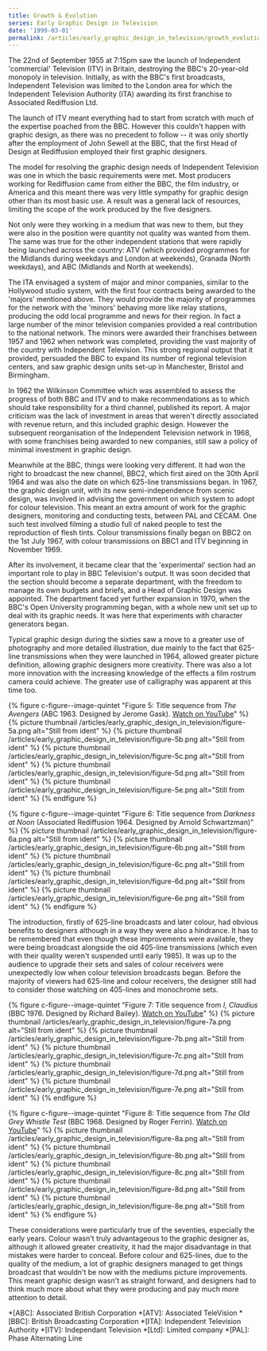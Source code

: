 ```yaml
---
title: Growth & Evolution
series: Early Graphic Design in Television
date: '1999-03-01'
permalink: /articles/early_graphic_design_in_television/growth_evolution
---
```

The 22nd of September 1955 at 7:15pm saw the launch of Independent 'commercial' Television (ITV) in Britain, destroying the BBC's 20-year-old monopoly in television. Initially, as with the BBC's first broadcasts, Independent Television was limited to the London area for which the Independent Television Authority (ITA) awarding its first franchise to Associated Rediffusion Ltd.

The launch of ITV meant everything had to start from scratch with much of the expertise poached from the BBC. However this couldn't happen with graphic design, as there was no precedent to follow -- it was only shortly after the employment of John Sewell at the BBC, that the first Head of Design at Rediffusion employed their first graphic designers.

The model for resolving the graphic design needs of Independent Television was one in which the basic requirements were met. Most producers working for Rediffusion came from either the BBC, the film industry, or America and this meant there was very little sympathy for graphic design other than its most basic use. A result was a general lack of resources, limiting the scope of the work produced by the five designers.

Not only were they working in a medium that was new to them, but they were also in the position were quantity not quality was wanted from them. The same was true for the other independent stations that were rapidly being launched across the country: ATV (which provided programmes for the Midlands during weekdays and London at weekends), Granada (North weekdays), and ABC (Midlands and North at weekends).

The ITA envisaged a system of major and minor companies, similar to the Hollywood studio system, with the first four contracts being awarded to the 'majors' mentioned above. They would provide the majority of programmes for the network with the 'minors' behaving more like relay stations, producing the odd local programme and news for their region. In fact a large number of the minor television companies provided a real contribution to the national network. The minors were awarded their franchises between 1957 and 1962 when network was completed, providing the vast majority of the country with Independent Television. This strong regional output that it provided, persuaded the BBC to expand its number of regional television centers, and saw graphic design units set-up in Manchester, Bristol and Birmingham.

In 1962 the Wilkinson Committee which was assembled to assess the progress of both BBC and ITV and to make recommendations as to which should take responsibility for a third channel, published its report. A major criticism was the lack of investment in areas that weren't directly associated with revenue return, and this included graphic design. However the subsequent reorganisation of the Independent Television network in 1968, with some franchises being awarded to new companies, still saw a policy of minimal investment in graphic design.

Meanwhile at the BBC, things were looking very different. It had won the right to broadcast the new channel, BBC2, which first aired on the 30th April 1964 and was also the date on which 625-line transmissions began. In 1967, the graphic design unit, with its new semi-independence from scenic design, was involved in advising the government on which system to adopt for colour television. This meant an extra amount of work for the graphic designers, monitoring and conducting tests, between PAL and CECAM. One such test involved filming a studio full of naked people to test the reproduction of flesh tints. Colour transmissions finally began on BBC2 on the 1st July 1967, with colour transmissions on BBC1 and ITV beginning in November 1969.

After its involvement, it became clear that the 'experimental' section had an important role to play in BBC Television's output. It was soon decided that the section should become a separate department, with the freedom to manage its own budgets and briefs, and a Head of Graphic Design was appointed. The department faced yet further expansion in 1970, when the BBC's Open University programming began, with a whole new unit set up to deal with its graphic needs. It was here that experiments with character generators began.

Typical graphic design during the sixties saw a move to a greater use of photography and more detailed illustration, due mainly to the fact that 625-line transmissions when they were launched in 1964, allowed greater picture definition, allowing graphic designers more creativity. There was also a lot more innovation with the increasing knowledge of the effects a film rostrum camera could achieve. The greater use of calligraphy was apparent at this time too.

{% figure c-figure--image-quintet "Figure 5: Title sequence from <cite>The Avengers</cite> (ABC 1963. Designed by Jerome Gask). [Watch on YouTube](https://www.youtube.com/watch?v=aDy_-dvMCNs)" %}
{% picture thumbnail /articles/early_graphic_design_in_television/figure-5a.png alt="Still from ident" %}
{% picture thumbnail /articles/early_graphic_design_in_television/figure-5b.png alt="Still from ident" %}
{% picture thumbnail /articles/early_graphic_design_in_television/figure-5c.png alt="Still from ident" %}
{% picture thumbnail /articles/early_graphic_design_in_television/figure-5d.png alt="Still from ident" %}
{% picture thumbnail /articles/early_graphic_design_in_television/figure-5e.png alt="Still from ident" %}
{% endfigure %}

{% figure c-figure--image-quintet "Figure 6: Title sequence from <cite>Darkness at Noon</cite> (Associated Rediffusion 1964. Designed by Arnold Schwartzman)" %}
{% picture thumbnail /articles/early_graphic_design_in_television/figure-6a.png alt="Still from ident" %}
{% picture thumbnail /articles/early_graphic_design_in_television/figure-6b.png alt="Still from ident" %}
{% picture thumbnail /articles/early_graphic_design_in_television/figure-6c.png alt="Still from ident" %}
{% picture thumbnail /articles/early_graphic_design_in_television/figure-6d.png alt="Still from ident" %}
{% picture thumbnail /articles/early_graphic_design_in_television/figure-6e.png alt="Still from ident" %}
{% endfigure %}

The introduction, firstly of 625-line broadcasts and later colour, had obvious benefits to designers although in a way they were also a hindrance. It has to be remembered that even though these improvements were available, they were being broadcast alongside the old 405-line transmissions (which even with their quality weren't suspended until early 1985). It was up to the audience to upgrade their sets and sales of colour receivers were unexpectedly low when colour television broadcasts began. Before the majority of viewers had 625-line and colour receivers, the designer still had to consider those watching on 405-lines and monochrome sets.

{% figure c-figure--image-quintet "Figure 7: Title sequence from <cite>I, Claudius</cite> (BBC 1976. Designed by Richard Bailey). [Watch on YouTube](https://www.youtube.com/watch?v=pKwaCTfa1EE)" %}
{% picture thumbnail /articles/early_graphic_design_in_television/figure-7a.png alt="Still from ident" %}
{% picture thumbnail /articles/early_graphic_design_in_television/figure-7b.png alt="Still from ident" %}
{% picture thumbnail /articles/early_graphic_design_in_television/figure-7c.png alt="Still from ident" %}
{% picture thumbnail /articles/early_graphic_design_in_television/figure-7d.png alt="Still from ident" %}
{% picture thumbnail /articles/early_graphic_design_in_television/figure-7e.png alt="Still from ident" %}
{% endfigure %}

{% figure c-figure--image-quintet "Figure 8: Title sequence from <cite>The Old Grey Whistle Test</cite> (BBC 1968. Designed by Roger Ferrin). [Watch on YouTube](https://www.youtube.com/watch?v=KNNAfzKwRn4)" %}
{% picture thumbnail /articles/early_graphic_design_in_television/figure-8a.png alt="Still from ident" %}
{% picture thumbnail /articles/early_graphic_design_in_television/figure-8b.png alt="Still from ident" %}
{% picture thumbnail /articles/early_graphic_design_in_television/figure-8c.png alt="Still from ident" %}
{% picture thumbnail /articles/early_graphic_design_in_television/figure-8d.png alt="Still from ident" %}
{% picture thumbnail /articles/early_graphic_design_in_television/figure-8e.png alt="Still from ident" %}
{% endfigure %}

These considerations were particularly true of the seventies, especially the early years. Colour wasn't truly advantageous to the graphic designer as, although it allowed greater creativity, it had the major disadvantage in that mistakes were harder to conceal. Before colour and 625-lines, due to the quality of the medium, a lot of graphic designers managed to get things broadcast that wouldn't be now with the mediums picture improvements. This meant graphic design wasn't as straight forward, and designers had to think much more about what they were producing and pay much more attention to detail.

*[ABC]: Associated British Corporation
*[ATV]: Associated TeleVision
*[BBC]: British Broadcasting Corporation
*[ITA]: Independent Television Authority
*[ITV]: Independant Television
*[Ltd]: Limited company
*[PAL]: Phase Alternating Line

